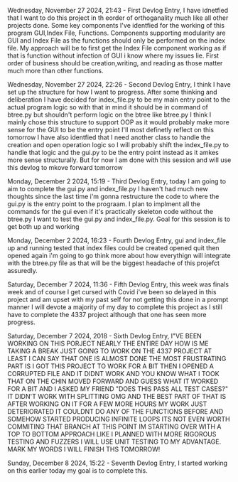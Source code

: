 Wednesday, November 27 2024, 21:43 - First Devlog Entry, I have idnetfied that I want to do this project in th eorder of orthoganality much like all other projects done. Some key components I've identfied for the working of this program GUI,Index File, Functions. Components supporting modularity are GUI and Index File as the functions should only be performed on the index file. My approach will be to first get the Index File component working as if that is function without infection of GUI i know where my issues lie. First order of business should be creation,writing, and reading as those matter much more than other functions.

Wednesday, November 27 2024, 22:26 - Second Devlog Entry, I think I have set up the structure for how I want to progress. After some thinking and deliberation I have decided for index_file.py to be my main entry point to the actual program logic so with that in mind it should be in command of btree.py but shouldn't perform logic on the btree like btree.py I think I mainly chose this structure to support OOP as it would probably make more sense for the GUI to be the entry point I'll most definetly reflect on this tomorrow I have also identfied that I need another class to handle the creation and open operation logic so I will probably shift the index_file.py to handle that logic and the gui.py to be the entry point instead as it amkes more sense structurally. But for now I am done with this session and will use this devlog to mkove forward tomorrow

Monday, December 2 2024, 15:19 - Third Devlog Entry, today I am going to aim to complete the gui.py and index_file.py I haven't had much new thoughts since the last time i'm gonna restructure the code to where the gui.py is the entry point to the prograam. I plan to implment all the commands for the gui even if it's practically skeleton code without the btree.py I want to test the gui.py and index_file.py. Goal for this session is to get both up and working

Monday, December 2 2024, 16:23 -  Fourth Devlog Entry, gui and index_file up and running tested that index files could be created opened quit then opened again i'm going to go think more about how everythign will integrate with the btree.py file as that will be the biggest headache of this projefct assuredly.

Saturday, December 7 2024, 11:36 - Fifth Devlog Entry, this week was finals week and of course I get cursed with Covid i've been so delayed in this project and am upset with my past self for not getting this done in a prompt manner I will devote a majority of my day to complete this project as I still have to complete the 4337 project although that one has seen more progress.

Saturday, December 7 2024, 2018 - Sixth Devlog Entry, I"VE BEEN WORKING ON THIS PORJECT NEARLY THE ENTIRE DAY HOW IS ME TAKING A BREAK JUST GOING TO WORK ON THE 4337 PROJECT AT LEAST I CAN SAY THAT ONE IS ALMOST DONE THE MOST FRUSTRATING PART IS I GOT THIS PROJECT TO WORK FOR A BIT THEN I OPENED A CORRUPTED FILE AND IT DIDNT WORK AND YOU KNOW WHAT I TOOK THAT ON THE CHIN MOVED FORWARD AND GUESS WHAT IT WORKED FOR A BIT AND I ASKED MY FRIEND "DOES THIS PASS ALL TEST CASES?" IT DIDN'T WORK WITH SPLITTING OMG AND THE BEST PART OF THAT IS AFTER WORKING ON IT FOR A FEW MORE HOURS MY WORK JUST DETERIORATED IT COULDNT DO ANY OF THE FUNCTIONS BEFORE AND SOMEHOW STARTED PRODUCING INFINITE LOOPS ITS NOT EVEN WORTH COMMITING THAT BRANCH AT THIS POINT IM STARTING OVER WITH A TOP TO BOTTOM APPROACH LIKE I PLANNED WITH MORE RIGOROUS TESTING AND FUZZERS I WILL USE UNIT TESTING TO MY ADVANTAGE. MARK MY WORDS I WILL FINISH THS TOMORROW! 

Sunday, December 8 2024, 15:22 - Seventh Devlog Entry, I started working on this earlier today my goal is to complete this.